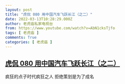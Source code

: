 ```yaml
---
layout: post
title: "虎侃 080 用中国汽车飞跃长江（之二）"
date: 2022-03-13T10:28:29.000Z
author: 老虎庙私家电视台
from: https://www.youtube.com/watch?v=AbN1cksTjfo
tags: [ 老虎庙 ]
comments: True
categories: [ 老虎庙 ]
---
```

<!--1647167309000-->
[虎侃 080 用中国汽车飞跃长江（之二）](https://www.youtube.com/watch?v=AbN1cksTjfo)
------

<div>
疯狂的点子时代疯狂之人 拒绝策划是为了成名
</div>
